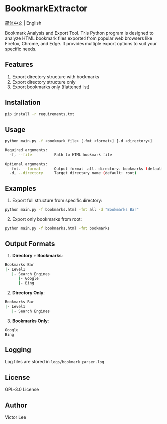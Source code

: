 # BookmarkExtractor

[简体中文](README_CN.md) | English

Bookmark Analysis and Export Tool. This Python program is designed to analyze HTML bookmark files exported from popular web browsers like Firefox, Chrome, and Edge. It provides multiple export options to suit your specific needs.

## Features

1. Export directory structure with bookmarks
2. Export directory structure only
3. Export bookmarks only (flattened list)

## Installation

```bash
pip install -r requirements.txt
```

## Usage

```bash
python main.py -f <bookmark_file> [-fmt <format>] [-d <directory>]

Required arguments:
  -f, --file          Path to HTML bookmark file
  
Optional arguments:
  -fmt, --format      Output format: all, directory, bookmarks (default: directory)
  -d, --directory     Target directory name (default: root)
```

## Examples

1. Export full structure from specific directory:

```bash
python main.py -f bookmarks.html -fmt all -d "Bookmarks Bar"
```

2. Export only bookmarks from root:

```bash
python main.py -f bookmarks.html -fmt bookmarks
```

## Output Formats

1. **Directory + Bookmarks**:


```bash
Bookmarks Bar
|- Level1
   |- Search Engines
      |- Google
      |- Bing
```

2. **Directory Only**:

```bash
Bookmarks Bar
|- Level1
   |- Search Engines
```

3. **Bookmarks Only**:

```bash
Google
Bing
```

## Logging

Log files are stored in `logs/bookmark_parser.log`

## License

GPL-3.0 License

## Author

Victor Lee

